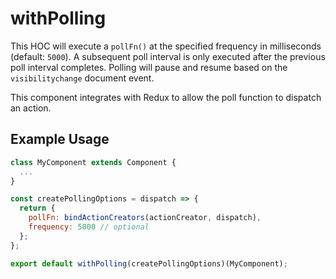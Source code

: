 # withPolling

This HOC will execute a `pollFn()` at the specified frequency in milliseconds (default: `5000`). A subsequent poll interval is only executed after the previous poll interval completes. Polling will pause and resume based on the `visibilitychange` document event.

This component integrates with Redux to allow the poll function to dispatch an action.

## Example Usage

```js
class MyComponent extends Component {
  ...
}

const createPollingOptions = dispatch => {
  return {
    pollFn: bindActionCreators(actionCreator, dispatch),
    frequency: 5000 // optional
  };
};

export default withPolling(createPollingOptions)(MyComponent);
```
